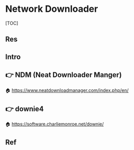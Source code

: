 # Network Downloader

[TOC]



## Res


## Intro

## 👉 NDM (Neat Downloader Manger)
🏠 https://www.neatdownloadmanager.com/index.php/en/



## 👉 downie4
🏠 https://software.charliemonroe.net/downie/



## Ref

